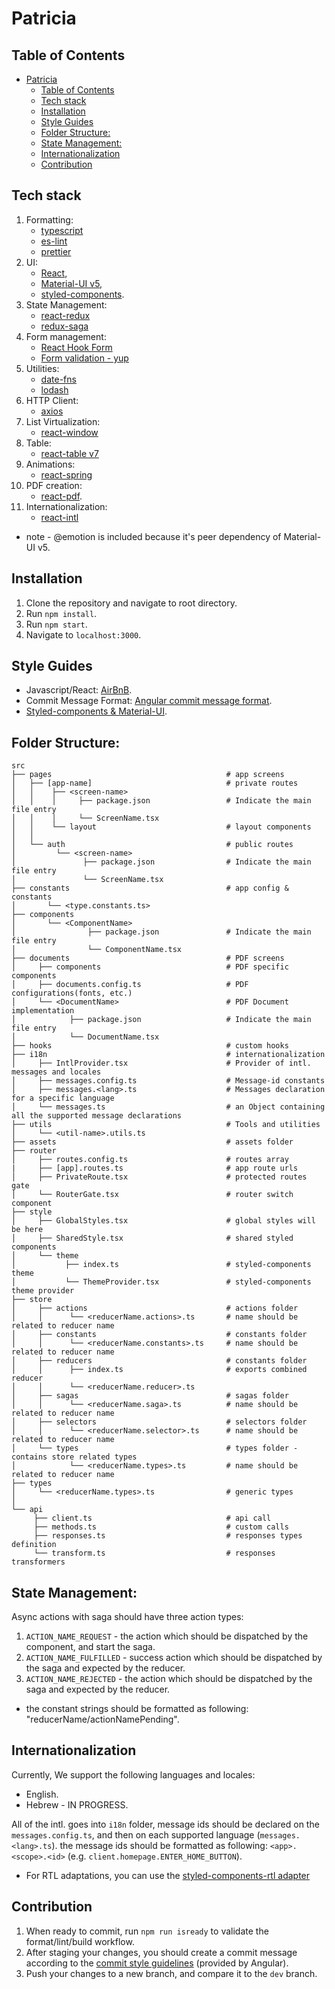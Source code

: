 # Patricia

## Table of Contents

- [Patricia](#patricia)
  - [Table of Contents](#table-of-contents)
  - [Tech stack](#tech-stack)
  - [Installation](#installation)
  - [Style Guides](#style-guides)
  - [Folder Structure:](#folder-structure)
  - [State Management:](#state-management)
  - [Internationalization](#internationalization)
  - [Contribution](#contribution)

## Tech stack

1. Formatting:
   - [typescript](https://www.typescriptlang.org/)
   - [es-lint](https://eslint.org/docs/user-guide/configuring/)
   - [prettier](https://prettier.io/docs/en/index.html)
2. UI:
   - [React](https://reactjs.org/docs/react-api.html),
   - [Material-UI v5](https://material-ui.com/guides/api/),
   - [styled-components](https://styled-components.com/docs).
3. State Management:
   - [react-redux](https://react-redux.js.org/api/connect)
   - [redux-saga](https://redux-saga.js.org/)
4. Form management:
   - [React Hook Form](https://react-hook-form.com/api/)
   - [Form validation - yup](https://www.npmjs.com/package/yup)
5. Utilities:
   - [date-fns](https://date-fns.org/)
   - [lodash](https://lodash.com/docs/4.17.15)
6. HTTP Client:
   - [axios](https://github.com/axios/axios)
7. List Virtualization:
   - [react-window](https://react-window.now.sh/#/examples/list/fixed-size)
8. Table:
   - [react-table v7](https://react-table.tanstack.com/docs/api/overview)
9. Animations:
   - [react-spring](https://react-spring.io/)
10. PDF creation:
    - [react-pdf](https://react-pdf.org/).
11. Internationalization:
    - [react-intl](https://formatjs.io/docs/react-intl/)

- note - @emotion is included because it's peer dependency of Material-UI v5.

## Installation

1. Clone the repository and navigate to root directory.
2. Run `npm install`.
3. Run `npm start`.
4. Navigate to `localhost:3000`.

## Style Guides

- Javascript/React: [AirBnB](https://github.com/airbnb/javascript).
- Commit Message Format: [Angular commit message format](https://github.com/angular/angular/blob/master/CONTRIBUTING.md#-commit-message-format).
- [Styled-components & Material-UI](https://levelup.gitconnected.com/material-ui-styled-components-fff4d345fb07).

## Folder Structure:

```
src
├── pages                                       # app screens
│   ├── [app-name]                              # private routes
│   │    ├── <screen-name>
│   │    │     ├── package.json                 # Indicate the main file entry
│   │    │     └── ScreenName.tsx
│   │    └── layout                             # layout components
│   │
│   └── auth                                    # public routes
│         └── <screen-name>
│               ├── package.json                # Indicate the main file entry
│               └── ScreenName.tsx
├── constants                                   # app config & constants
│       └── <type.constants.ts>
├── components
│       └── <ComponentName>
│                ├── package.json               # Indicate the main file entry
│                └── ComponentName.tsx
├── documents                                   # PDF screens
│     ├── components                            # PDF specific components
│     ├── documents.config.ts                   # PDF configurations(fonts, etc.)
│     └── <DocumentName>                        # PDF Document implementation
│            ├── package.json                   # Indicate the main file entry
│            └── DocumentName.tsx
├── hooks                                       # custom hooks
├── i18n                                        # internationalization
│     ├── IntlProvider.tsx                      # Provider of intl. messages and locales
│     ├── messages.config.ts                    # Message-id constants
│     ├── messages.<lang>.ts                    # Messages declaration for a specific language
│     └── messages.ts                           # an Object containing all the supported message declarations
├── utils                                       # Tools and utilities
│     └── <util-name>.utils.ts
├── assets                                      # assets folder
├── router
│     ├── routes.config.ts                      # routes array
|     ├── [app].routes.ts                       # app route urls
│     ├── PrivateRoute.tsx                      # protected routes gate
│     └── RouterGate.tsx                        # router switch component
├── style
│     ├── GlobalStyles.tsx                      # global styles will be here
│     ├── SharedStyle.tsx                       # shared styled components
│     └── theme
│           ├── index.ts                        # styled-components theme
│           └── ThemeProvider.tsx               # styled-components theme provider
├── store
│     ├── actions                               # actions folder
│     │      └── <reducerName.actions>.ts       # name should be related to reducer name
│     ├── constants                             # constants folder
│     │      └── <reducerName.constants>.ts     # name should be related to reducer name
│     ├── reducers                              # constants folder
│     │      ├── index.ts                       # exports combined reducer
│     │      └── <reducerName.reducer>.ts
│     ├── sagas                                 # sagas folder
│     │      └── <reducerName.saga>.ts          # name should be related to reducer name
│     ├── selectors                             # selectors folder
│     │      └── <reducerName.selector>.ts      # name should be related to reducer name
│     └── types                                 # types folder - contains store related types
│            └── <reducerName.types>.ts         # name should be related to reducer name
├── types
│     └── <reducerName.types>.ts                # generic types
│
└── api
     ├── client.ts                              # api call
     ├── methods.ts                             # custom calls
     ├── responses.ts                           # responses types definition
     └── transform.ts                           # responses transformers
```

## State Management:

Async actions with saga should have three action types:

1. `ACTION_NAME_REQUEST` - the action which should be dispatched by the component, and start the saga.
2. `ACTION_NAME_FULFILLED` - success action which should be dispatched by the saga and expected by the reducer.
3. `ACTION_NAME_REJECTED` - the action which should be dispatched by the saga and expected by the reducer.

- the constant strings should be formatted as following: "reducerName/actionNamePending".

## Internationalization

Currently, We support the following languages and locales:

- English.
- Hebrew - IN PROGRESS.

All of the intl. goes into `i18n` folder, message ids should be declared on the `messages.config.ts`, and then on each supported language (`messages.<lang>.ts`).
the message ids should be formatted as following: `<app>.<scope>.<id>` (e.g. `client.homepage.ENTER_HOME_BUTTON`).

- For RTL adaptations, you can use the [styled-components-rtl adapter](https://github.com/maxkudla/styled-components-rtl#readme)

## Contribution

1. When ready to commit, run `npm run isready` to validate the format/lint/build workflow.
2. After staging your changes, you should create a commit message according to the [commit style guidelines](https://github.com/angular/angular/blob/master/CONTRIBUTING.md#-commit-message-format) (provided by Angular).
3. Push your changes to a new branch, and compare it to the `dev` branch.
